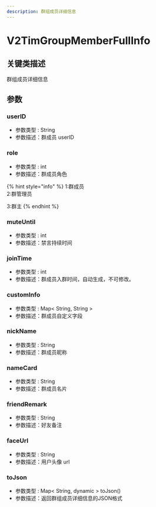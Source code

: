 ```yaml
---
description: 群组成员详细信息
---
```


# V2TimGroupMemberFullInfo

## 关键类描述

群组成员详细信息

## 参数

### userID

* 参数类型 : String
* 参数描述：群成员 userID

### role

* 参数类型 : int
* 参数描述：群成员角色

{% hint style="info" %}
1:群成员\
2:群管理员

3:群主
{% endhint %}

### muteUntil

* 参数类型 : int
* 参数描述：禁言持续时间

### joinTime

* 参数类型 : int
* 参数描述：群成员入群时间，自动生成，不可修改。

### customInfo

* 参数类型 : Map< String, String >
* 参数描述：群成员自定义字段

### nickName

* 参数类型 : String
* 参数描述：群成员昵称

### nameCard

* 参数类型 : String
* 参数描述：群成员名片

### friendRemark

* 参数类型 : String
* 参数描述：好友备注

### faceUrl

* 参数类型 : String
* 参数描述：用户头像 url

### toJson

* 参数类型 : Map< String, dynamic > toJson()
* 参数描述：返回群组成员详细信息的JSON格式
